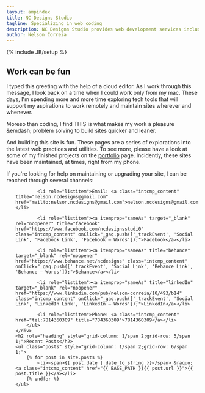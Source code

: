 ```yaml
---
layout: ampindex
title: NC Designs Studio
tagline: Specializing in web coding
description: NC Designs Studio provides web development services including web design, production, and maintenance.
author: Nelson Correia
---
```

{% include JB/setup %}
<section itemscope itemtype="http://schema.org/Organization" class="grid_homepage">
	<h2 role="heading" id="special-header" style="grid-column: 1/span 2;grid-row: 1/span 1;">Work can be fun
	</h2>
		<p itemprop="description" style="grid-column: 1/span 1;grid-row: 2/span 1;">
			I typed this greeting with the help of a cloud editor. As I work through this message, I look back on a time when I could work only from my mac. These days, I'm spending more and more time exploring tech tools that will support my aspirations to work remotely and maintain sites wherever and whenever.
		</p>
		<p itemprop="description" style="grid-column: 1/span 1;grid-row: 3/span 1;">
			Moreso than coding, I find <span style="text-transform:uppercase;">this</span> is what makes my work a pleasure &emdash; problem solving to build sites quicker and leaner.
		</p>
		<p itemprop="description" style="grid-column: 2/span 1;grid-row: 2/span 1;">
			And building this site is fun. These pages are a series of explorations into the latest web practices and utilities. To see more, please have a look at some of my finished projects on the <a class="intcmp_content" href="/portfolio.html" title="portfolio" onClick="_gaq.push(['_trackEvent', 'Internal Link', 'Portfolio Link', 'Portfolio – Words']);">portfolio</a> page. Incidently, these sites have been maintained, at times, right from my phone.
		</p>
		<p itemprop="specialty" style="grid-column: 2/span 1;grid-row: 3/span 1;">
			If you're looking for help on maintaining or upgrading your site, I can be reached through several channels:
		</p>
	<div style="grid-column: 1/span 2;grid-row: 4/span 1;">
		<ul role="list" class="grid_contact-info">
			<link itemprop="url" href="https://ncdesigns-studio.com">

			<li role="listitem">Email: <a class="intcmp_content" title="nelson.ncdesigns@gmail.com" href="mailto:nelson.ncdesigns@gmail.com">nelson.ncdesigns@gmail.com</a></li>

			<li role="listitem"><a itemprop="sameAs" target="_blank" rel="noopener" title="facebook" href="https://www.facebook.com/ncdesignsstudi0" class="intcmp_content" onClick="_gaq.push(['_trackEvent', 'Social Link', 'Facebook Link', 'Facebook – Words']);">Facebook</a></li>

			<li role="listitem"><a itemprop="sameAs" title="behance" target="_blank" rel="noopener" href="https://www.behance.net/ncdesigns" class="intcmp_content" onClick="_gaq.push(['_trackEvent', 'Social Link', 'Behance Link', 'Behance – Words']);">Behance</a></li>

			<li role="listitem"><a itemprop="sameAs" title="linkedIn" target="_blank" rel="noopener" href="https://www.linkedin.com/pub/nelson-correia/10/493/b14" class="intcmp_content" onClick="_gaq.push(['_trackEvent', 'Social Link', 'LinkedIn Link', 'LinkedIn – Words']);">LinkedIn</a></li>

			<li role="listitem">Phone: <a class="intcmp_content" href="tel:7814360309" title="784360309">7814360309</a></li>
		</ul>
	</div>
	<h2 role="heading" style="grid-column: 1/span 2;grid-row: 5/span 1;">Recent Posts</h2>
	<ul class="posts" style="grid-column: 1/span 2;grid-row: 6/span 1;">
		{% for post in site.posts %}
			<li><span>{{ post.date | date_to_string }}</span> &raquo; <a class="intcmp_content" href="{{ BASE_PATH }}{{ post.url }}">{{ post.title }}</a></li>
		{% endfor %}
	</ul>
</section>
<template id="shadowDOMTemplateTest">
<style>
h2.flex-item{
color:blue;
}
</style>
<div>
	<content></content>
</div>
</template>
<script>
    var shadow = document.querySelector('#special-header').createShadowRoot();
    var template = document.querySelector('#shadowDOMTemplateTest');
    var clone = document.importNode(template.content, true);
    shadow.appendChild(clone);
    document.querySelector('#special-header').textContent = 'Work can be fun.';
</script>
